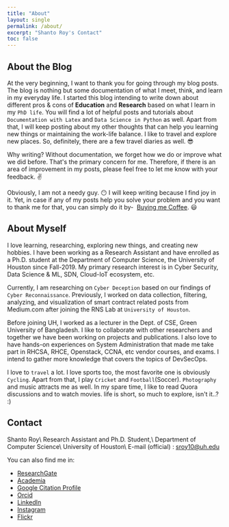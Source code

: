```yaml
---
title: "About"
layout: single
permalink: /about/
excerpt: "Shanto Roy's Contact"
toc: false
---
```


## About the Blog
At the very beginning, I want to thank you for going through my blog posts. The blog is nothing but some documentation of what I meet, think, and learn in my everyday life. I started this blog intending to write down about different pros & cons of **Education** and **Research** based on what I learn in my `PhD life`. You will find a lot of helpful posts and tutorials about `Documentation with Latex` and `Data Science in Python` as well. Apart from that, I will keep posting about my other thoughts that can help you learning new things or maintaining the work-life balance. I like to travel and explore new places. So, definitely, there are a few travel diaries as well. :sunglasses:

Why writing? Without documentation, we forget how we do or improve what we did before. That's the primary concern for me. Therefore, if there is an area of improvement in my posts, please feel free to let me know with your feedback. :v:

Obviously, I am not a needy guy. :no_mouth: I will keep writing because I find joy in it. Yet, in case if any of my posts help you solve your problem and you want to thank me for that, you can simply do it by-&nbsp;
[Buying me Coffee](https://www.paypal.me/shantoroy). :smiley:

## About Myself
I love learning, researching, exploring new things, and creating new hobbies. I have been working as a Research Assistant and have enrolled as a Ph.D. student at the Department of Computer Science, the University of Houston since Fall-2019. My primary research interest is in Cyber Security, Data Science & ML, SDN, Cloud-IoT ecosystem, etc.

Currently, I am researching on `Cyber Deception` based on our findings of  `Cyber Reconnaissance`. Previously, I worked on data collection, filtering, analyzing, and visualization of smart contract related posts from Medium.com after joining the RNS Lab at `University of Houston`.

Before joining UH, I worked as a lecturer in the Dept. of CSE, Green University of Bangladesh. I like to collaborate with other researchers and together we have been working on projects and publications. I also love to have hands-on experiences on System Administration that made me take part in RHCSA, RHCE, Openstack, CCNA, etc vendor courses, and exams. I intend to gather more knowledge that covers the topics of DevSecOps. 

I love to `travel` a lot. I love sports too, the most favorite one is obviously `Cycling`. Apart from that, I play `Cricket` and `Football`(Soccer). `Photography` and music attracts me as well. In my spare time, I like to read Quora discussions and to watch movies. life is short, so much to explore, isn't it..? :) 

## Contact
Shanto Roy\\
Research Assistant and Ph.D. Student,\\
Department of Computer Science\\
University of Houston\\
E-mail (official) : sroy10@uh.edu

You can also find me in:

* [ResearchGate][ResearchGate]
* [Academia][Academia]
* [Google Citation Profile][Google]
* [Orcid][Orcid]
* [LinkedIn][LinkedIn]
* [Instagram][Instagram]
* [Flickr][Flickr]

[ResearchGate]: https://www.researchgate.net/profile/Shanto_Roy2
[Academia]: https://juniv.academia.edu/ShantoRoy
[Google]: https://scholar.google.com/citations?user=OMGYMbwAAAAJ&hl=en
[Orcid]: https://orcid.org/0000-0002-4213-9460
[LinkedIn]: https://www.linkedin.com/in/shanto-roy/
[Instagram]: https://www.instagram.com/shanto.roy.9/
[Flickr]: https://www.flickr.com/roysclick
